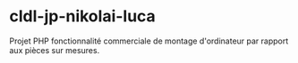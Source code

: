 # cldl-jp-nikolai-luca
Projet PHP fonctionnalité commerciale de montage d'ordinateur par rapport aux pièces sur mesures.
